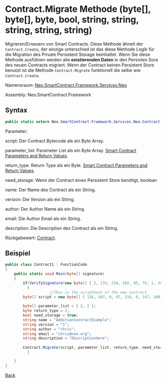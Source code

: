 # Contract.Migrate Methode (byte[], byte[], byte, bool, string, string, string, string, string)

Migrieren/Erneuern von Smart Contracts. Diese Methode ähnelt der `Contract.Create`, der einzige unterschied ist das diese Methode Logik für die Migration des Private Persistent Storage beinhaltet. Wenn Sie diese Methode ausführen werden alle **existierenden Daten** in den Persisten Sore des neuen Contracts migriert.
Wenn der Contract keinen Persistent Store benutzt ist die Methode `Contract.Migrate` funktionell die selbe wie `Contract.Create`.

Namensraum: [Neo.SmartContract.Framework.Services.Neo](../../neo.md)

Assembly: Neo.SmartContract.Framework

## Syntax

```c#
public static extern Neo.SmartContract.Framework.Services.Neo.Contract Migrate(byte[] script, byte[] parameter_list, byte return_type, bool need_storage, string name, string version, string author, string email, string description)
```

Parameter: 

script: Der Contract Bytecode als ein Byte Array.

parameter_list: Parameter List als ein Byte Array. [Smart Contract Parameters and Return Values](../../../../tutorial/Parameter.md).

return_type: Return Type als ein Byte. [Smart Contract Parameters and Return Values](../../../../tutorial/Parameter.md).

need_storage: Wenn der Contract einen Persistent Store benötigt, boolean

name: Der Name des Contract als ein String.

version: Die Version als ein String.

author: Der Author Name als ein String.

email: Die Author Email als ein String.

description: Die Description des Contract als ein String.

Rückgabewert: [Contract](../Contract.md).

## Beispiel

```c#
public class Contract1 : FunctionCode
{
    public static void Main(byte[] signature)
    {
        if(VerifySignature(new byte[] { 2, 133, 234, 182, 95, 74, 1, 38, 228, 184, 91, 78, 93, 139, 126, 48, 58, 255, 126, 251, 54, 13, 89, 95, 46, 49, 137, 187, 144, 72, 122, 213, 170 }, signature))
          {
                    //This is the scripthash of the new contract
        byte[] script = new byte[] { 116, 107, 0, 97, 116, 0, 147, 108, 118, 107, 148, 121, 116, 81, 147, 108, 118, 107, 148, 121, 147, 116, 0, 148, 140, 108, 118, 107, 148, 114, 117, 98, 3, 0, 116, 0, 148, 140, 108, 118, 107, 148, 121, 97, 116, 140, 108, 118, 107, 148, 109, 116, 108, 118, 140, 107, 148, 109, 116, 108, 118, 140, 107, 148, 109, 108, 117, 102 }; 
      
        byte[] parameter_list = { 2, 2 };
        byte return_type = 2;
        bool need_storage = true;
        string name = "AdditionContractExample";
        string version = "1";
        string author = "chris";
        string email = "chris@neo.org";
        string description = "DescriptionHere";
      
        Contract.Migrate(script, parameter_list, return_type, need_storage, name, version, author, email, description);
          }

    }
}
```



[Back](../Contract.md)
